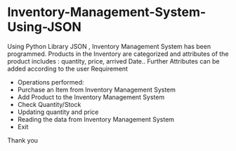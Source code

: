 # Inventory-Management-System-Using-JSON
Using Python Library JSON , Inventory Management System has been programmed.
Products in the Inventory are categorized and attributes of the product includes : quantity, price, arrived Date..
Further Attributes can be added according to the user Requirement
 - Operations performed:
 - Purchase an Item from Inventory Management System
 - Add Product to the Inventory Management System
 - Check Quantity/Stock
 - Updating quantity and price
 - Reading the data from Inventory Management System
 - Exit

Thank you
